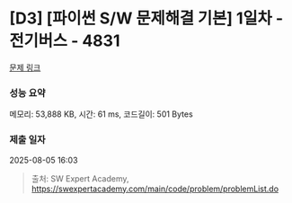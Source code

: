 # [D3] [파이썬 S/W 문제해결 기본] 1일차 - 전기버스 - 4831 

[문제 링크](https://swexpertacademy.com/main/code/problem/problemDetail.do?contestProbId=AWTLS24ao9ADFAVT) 

### 성능 요약

메모리: 53,888 KB, 시간: 61 ms, 코드길이: 501 Bytes

### 제출 일자

2025-08-05 16:03



> 출처: SW Expert Academy, https://swexpertacademy.com/main/code/problem/problemList.do